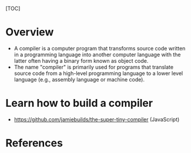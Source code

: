 [TOC]

# Overview

- A compiler is a computer program that transforms source code written
  in a programming language into another computer language with the
  latter often having a binary form known as object code.
- The name "compiler" is primarily used for programs that translate
  source code from a high-level programming language to a lower level
  language (e.g., assembly language or machine code).

# Learn how to build a compiler

- https://github.com/jamiebuilds/the-super-tiny-compiler (JavaScript)

# References

[wiki]: https://en.wikipedia.org/wiki/Compiler
